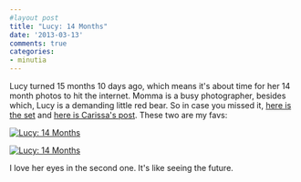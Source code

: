 ```yaml
---
#layout post
title: "Lucy: 14 Months"
date: '2013-03-13'
comments: true
categories: 
- minutia
---
```


Lucy turned 15 months 10 days ago, which means it's about time for her 14 month photos to hit the internet. Momma is a busy photographer, besides which, Lucy is a demanding little red bear. So in case you missed it, [here is the set](http://www.flickr.com/photos/carissabyers/sets/72157632957074285/with/8544200370/) and [here is Carissa's post](http://carissabyers.blogspot.com/2013/03/fourteen-months.html). These two are my favs:

[![Lucy: 14 Months](http://farm9.staticflickr.com/8106/8544200714_19821b1990_c.jpg)](http://www.flickr.com/photos/carissabyers/8544200714/)

[![Lucy: 14 Months](http://farm9.staticflickr.com/8531/8544200370_80d77dbcf6_c.jpg)](http://www.flickr.com/photos/carissabyers/8544200370/)

I love her eyes in the second one. It's like seeing the future.